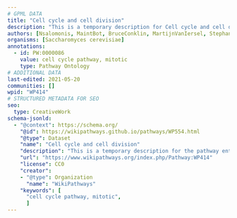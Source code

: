 ```yaml
---
# GPML DATA
title: "Cell cycle and cell division"
description: "This is a temporary description for Cell cycle and cell division"
authors: [Nsalomonis, MaintBot, BruceConklin, MartijnVanIersel, StephanieWiddison, Christine Chichester, Egonw, Mkutmon, Khanspers, AdoBioInfo, Eweitz]
organisms: [Saccharomyces cerevisiae]
annotations:
  - id: PW:0000086 
    value: cell cycle pathway, mitotic
    type: Pathway Ontology
# ADDITIONAL DATA
last-edited: 2021-05-20
communities: []
wpid: "WP414"
# STRUCTURED METADATA FOR SEO
seo:
  type: CreativeWork
schema-jsonld:
  - "@context": https://schema.org/
    "@id": https://wikipathways.github.io/pathways/WP554.html
    "@type": Dataset
    "name": "Cell cycle and cell division"
    "description": "This is a temporary description for the pathway entitled: Cell cycle and cell division"
    "url": "https://www.wikipathways.org/index.php/Pathway:WP414"
    "license": CC0
    "creator":
    - "@type": Organization
      "name": "WikiPathways"
    "keywords": [
      "cell cycle pathway, mitotic",
      ]
---
```

